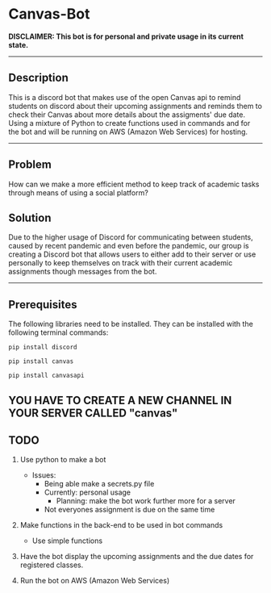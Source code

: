 # Canvas-Bot

**DISCLAIMER:
This bot is for personal and private usage in its current state.**

---

## Description
This is a discord bot that makes use of the open Canvas api to remind students
on discord about their upcoming assignments and reminds them to check their
Canvas about more details about the assigments' due date. Using a mixture of
Python to create functions used in commands and for the bot and will be running
on AWS (Amazon Web Services) for hosting.

---
## Problem
How can we make a more efficient method to keep track of academic tasks through 
means of using a social platform?

## Solution
Due to the higher usage of Discord for communicating between students, caused by
recent pandemic and even before the pandemic, our group is creating a Discord bot 
that allows users to either add to their server or use  personally to keep 
themselves on track with their current academic assignments though messages from 
the bot.

---
## Prerequisites
The following libraries need to be installed. They can be installed with the following terminal commands:

`pip install discord`

`pip install canvas`

`pip install canvasapi`

**YOU HAVE TO CREATE A NEW CHANNEL IN YOUR SERVER CALLED "canvas"**
---
## TODO
1. Use python to make a bot
    - Issues:
        - Being able make a secrets.py file
        - Currently: personal usage
            - Planning: make the bot work further more for a server
        - Not everyones assignment is due on the same time

1. Make functions in the back-end to be used in bot commands
    - Use simple functions

1. Have the bot display the upcoming assignments and the due dates for registered
classes.

1. Run the bot on AWS (Amazon Web Services)